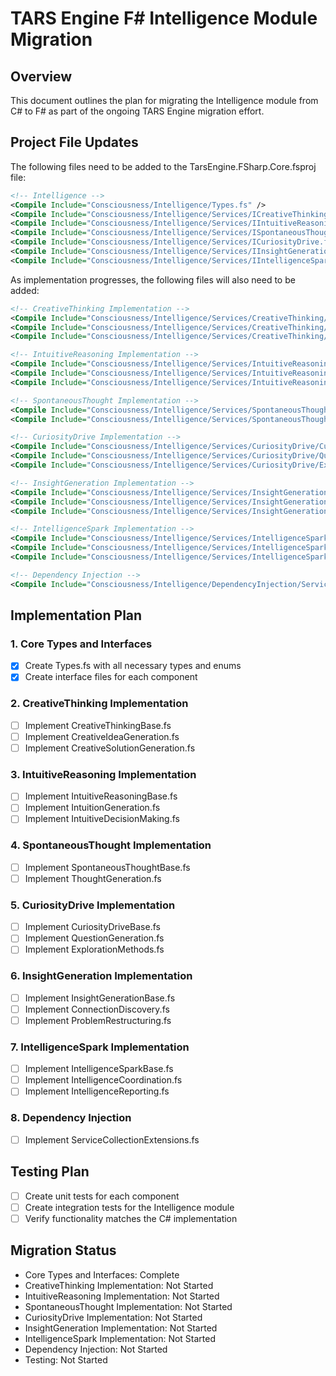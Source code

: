 ﻿# TARS Engine F# Intelligence Module Migration

## Overview
This document outlines the plan for migrating the Intelligence module from C# to F# as part of the ongoing TARS Engine migration effort.

## Project File Updates
The following files need to be added to the TarsEngine.FSharp.Core.fsproj file:

```xml
<!-- Intelligence -->
<Compile Include="Consciousness/Intelligence/Types.fs" />
<Compile Include="Consciousness/Intelligence/Services/ICreativeThinking.fs" />
<Compile Include="Consciousness/Intelligence/Services/IIntuitiveReasoning.fs" />
<Compile Include="Consciousness/Intelligence/Services/ISpontaneousThought.fs" />
<Compile Include="Consciousness/Intelligence/Services/ICuriosityDrive.fs" />
<Compile Include="Consciousness/Intelligence/Services/IInsightGeneration.fs" />
<Compile Include="Consciousness/Intelligence/Services/IIntelligenceSpark.fs" />
```

As implementation progresses, the following files will also need to be added:

```xml
<!-- CreativeThinking Implementation -->
<Compile Include="Consciousness/Intelligence/Services/CreativeThinking/CreativeThinkingBase.fs" />
<Compile Include="Consciousness/Intelligence/Services/CreativeThinking/CreativeIdeaGeneration.fs" />
<Compile Include="Consciousness/Intelligence/Services/CreativeThinking/CreativeSolutionGeneration.fs" />

<!-- IntuitiveReasoning Implementation -->
<Compile Include="Consciousness/Intelligence/Services/IntuitiveReasoning/IntuitiveReasoningBase.fs" />
<Compile Include="Consciousness/Intelligence/Services/IntuitiveReasoning/IntuitionGeneration.fs" />
<Compile Include="Consciousness/Intelligence/Services/IntuitiveReasoning/IntuitiveDecisionMaking.fs" />

<!-- SpontaneousThought Implementation -->
<Compile Include="Consciousness/Intelligence/Services/SpontaneousThought/SpontaneousThoughtBase.fs" />
<Compile Include="Consciousness/Intelligence/Services/SpontaneousThought/ThoughtGeneration.fs" />

<!-- CuriosityDrive Implementation -->
<Compile Include="Consciousness/Intelligence/Services/CuriosityDrive/CuriosityDriveBase.fs" />
<Compile Include="Consciousness/Intelligence/Services/CuriosityDrive/QuestionGeneration.fs" />
<Compile Include="Consciousness/Intelligence/Services/CuriosityDrive/ExplorationMethods.fs" />

<!-- InsightGeneration Implementation -->
<Compile Include="Consciousness/Intelligence/Services/InsightGeneration/InsightGenerationBase.fs" />
<Compile Include="Consciousness/Intelligence/Services/InsightGeneration/ConnectionDiscovery.fs" />
<Compile Include="Consciousness/Intelligence/Services/InsightGeneration/ProblemRestructuring.fs" />

<!-- IntelligenceSpark Implementation -->
<Compile Include="Consciousness/Intelligence/Services/IntelligenceSpark/IntelligenceSparkBase.fs" />
<Compile Include="Consciousness/Intelligence/Services/IntelligenceSpark/IntelligenceCoordination.fs" />
<Compile Include="Consciousness/Intelligence/Services/IntelligenceSpark/IntelligenceReporting.fs" />

<!-- Dependency Injection -->
<Compile Include="Consciousness/Intelligence/DependencyInjection/ServiceCollectionExtensions.fs" />
```

## Implementation Plan

### 1. Core Types and Interfaces
- [x] Create Types.fs with all necessary types and enums
- [x] Create interface files for each component

### 2. CreativeThinking Implementation
- [ ] Implement CreativeThinkingBase.fs
- [ ] Implement CreativeIdeaGeneration.fs
- [ ] Implement CreativeSolutionGeneration.fs

### 3. IntuitiveReasoning Implementation
- [ ] Implement IntuitiveReasoningBase.fs
- [ ] Implement IntuitionGeneration.fs
- [ ] Implement IntuitiveDecisionMaking.fs

### 4. SpontaneousThought Implementation
- [ ] Implement SpontaneousThoughtBase.fs
- [ ] Implement ThoughtGeneration.fs

### 5. CuriosityDrive Implementation
- [ ] Implement CuriosityDriveBase.fs
- [ ] Implement QuestionGeneration.fs
- [ ] Implement ExplorationMethods.fs

### 6. InsightGeneration Implementation
- [ ] Implement InsightGenerationBase.fs
- [ ] Implement ConnectionDiscovery.fs
- [ ] Implement ProblemRestructuring.fs

### 7. IntelligenceSpark Implementation
- [ ] Implement IntelligenceSparkBase.fs
- [ ] Implement IntelligenceCoordination.fs
- [ ] Implement IntelligenceReporting.fs

### 8. Dependency Injection
- [ ] Implement ServiceCollectionExtensions.fs

## Testing Plan
- [ ] Create unit tests for each component
- [ ] Create integration tests for the Intelligence module
- [ ] Verify functionality matches the C# implementation

## Migration Status
- Core Types and Interfaces: Complete
- CreativeThinking Implementation: Not Started
- IntuitiveReasoning Implementation: Not Started
- SpontaneousThought Implementation: Not Started
- CuriosityDrive Implementation: Not Started
- InsightGeneration Implementation: Not Started
- IntelligenceSpark Implementation: Not Started
- Dependency Injection: Not Started
- Testing: Not Started
